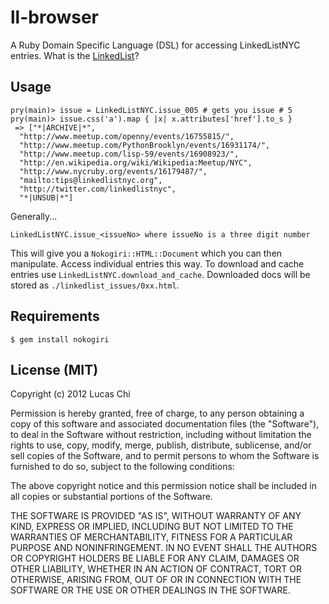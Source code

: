 ll-browser
==========

A Ruby Domain Specific Language (DSL) for accessing LinkedListNYC entries.  What is the [LinkedList](http://www.linkedlistnyc.org)?

Usage
-----

	pry(main)> issue = LinkedListNYC.issue_005 # gets you issue # 5
	pry(main)> issue.css('a').map { |x| x.attributes['href'].to_s }
	 => ["*|ARCHIVE|*",	      
	  "http://www.meetup.com/openny/events/16755815/",
	  "http://www.meetup.com/PythonBrooklyn/events/16931174/",
	  "http://www.meetup.com/lisp-59/events/16908923/",
	  "http://en.wikipedia.org/wiki/Wikipedia:Meetup/NYC",
	  "http://www.nycruby.org/events/16179487/",
	  "mailto:tips@linkedlistnyc.org",
	  "http://twitter.com/linkedlistnyc",
	  "*|UNSUB|*"]

Generally...

	LinkedListNYC.issue_<issueNo> where issueNo is a three digit number

This will give you a ``Nokogiri::HTML::Document`` which you can then manipulate.  Access individual entries this way.  To download and cache entries use ``LinkedListNYC.download_and_cache``.  Downloaded docs will be stored as ``./linkedlist_issues/0xx.html``.

Requirements
------------

	$ gem install nokogiri

License (MIT)
-------------

Copyright (c) 2012 Lucas Chi

Permission is hereby granted, free of charge, to any person obtaining a copy of this software and associated documentation files (the "Software"), to deal in the Software without restriction, including without limitation the rights to use, copy, modify, merge, publish, distribute, sublicense, and/or sell copies of the Software, and to permit persons to whom the Software is furnished to do so, subject to the following conditions:

The above copyright notice and this permission notice shall be included in all copies or substantial portions of the Software.

THE SOFTWARE IS PROVIDED "AS IS", WITHOUT WARRANTY OF ANY KIND, EXPRESS OR IMPLIED, INCLUDING BUT NOT LIMITED TO THE WARRANTIES OF MERCHANTABILITY, FITNESS FOR A PARTICULAR PURPOSE AND NONINFRINGEMENT. IN NO EVENT SHALL THE AUTHORS OR COPYRIGHT HOLDERS BE LIABLE FOR ANY CLAIM, DAMAGES OR OTHER LIABILITY, WHETHER IN AN ACTION OF CONTRACT, TORT OR OTHERWISE, ARISING FROM, OUT OF OR IN CONNECTION WITH THE SOFTWARE OR THE USE OR OTHER DEALINGS IN THE SOFTWARE.